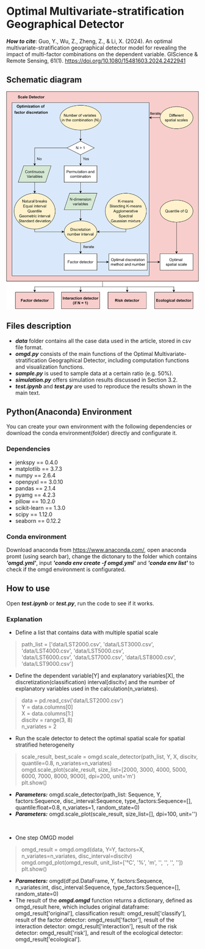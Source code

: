 # Optimal Multivariate-stratification Geographical Detector
***How to cite***: Guo, Y., Wu, Z., Zheng, Z., & Li, X. (2024). An optimal multivariate-stratification geographical detector model for revealing the impact of multi-factor combinations on the dependent variable. GIScience & Remote Sensing, 61(1). https://doi.org/10.1080/15481603.2024.2422941

## Schematic diagram
![image](https://github.com/gisgyf/OMGD/blob/main/img/schematic%20diagram.png)

## Files description
- ***data*** folder contains all the case data used in the article, stored in csv file format.<br>
- ***omgd.py*** consists of the main functions of the Optimal Multivariate-stratification Geographical Detector, including computation functions and visualization functions.<br>
- ***sample.py*** is used to sample data at a certain ratio (e.g. 50%).<br>
- ***simulation.py*** offers simulation results discussed in Section 3.2.<br>
- ***test.ipynb*** and ***test.py*** are used to reproduce the results shown in the main text.<br>

## Python(Anaconda) Environment
You can create your own environment with the following dependencies or download the conda environment(folder) directly and configurate it.
### Dependencies
- jenkspy == 0.4.0
- matplotlib == 3.7.3
- numpy == 2.6.4
- openpyxl == 3.0.10
- pandas == 2.1.4
- pyamg == 4.2.3
- pillow == 10.2.0
- scikit-learn == 1.3.0
- scipy == 1.12.0
- seaborn == 0.12.2
### Conda environment
Download anaconda from https://www.anaconda.com/, open anaconda promt (using search bar), change the dictonary to the folder which contains ***'omgd.yml'***, input ***'conda env create -f omgd.yml'*** and ***'conda env list'*** to check if the omgd environment is configurated.

## How to use
Open ***test.ipynb*** or ***test.py***, run the code to see if it works.
### Explanation
- Define a list that contains data with multiple spatial scale
> path_list = ['data/LST2000.csv', 'data/LST3000.csv', 'data/LST4000.csv', 'data/LST5000.csv',<br>
>              'data/LST6000.csv', 'data/LST7000.csv', 'data/LST8000.csv', 'data/LST9000.csv']<br>

- Define the dependent variable[Y] and explanatory variables[X], the discretization(classification) interval[discitv] and the number of explanatory variables used in the calculation(n_variates).
> data = pd.read_csv('data/LST2000.csv')<br>
> Y = data.columns[0]<br>
> X = data.columns[1:]<br>
> discitv = range(3, 8)<br>
> n_variates = 2<br>

- Run the scale detector to detect the optimal spatial scale for spatial stratified heterogeneity
> scale_result, best_scale = omgd.scale_detector(path_list, Y, X, discitv, quantile=0.8, n_variates=n_variates)<br>
> omgd.scale_plot(scale_result, size_list=[2000, 3000, 4000, 5000, 6000, 7000, 8000, 9000], dpi=200, unit='m')<br>
> plt.show()<br>
- ***Parameters:*** omgd.scale_detector(path_list: Sequence, Y, factors:Sequence, disc_interval:Sequence, type_factors:Sequence=[], quantile:float=0.8, n_variates=1, random_state=0)
- ***Parameters:*** omgd.scale_plot(scale_result, size_list=[], dpi=100, unit='')
<br>

- One step OMGD model
> omgd_result = omgd.omgd(data, Y=Y, factors=X, n_variates=n_variates, disc_interval=discitv)<br>
> omgd.omgd_plot(omgd_result, unit_list=['°C', '%', 'm', '', '', '', ''])<br>
> plt.show()<br>
- ***Parameters:*** omgd(df:pd.DataFrame, Y, factors:Sequence, n_variates:int, disc_interval:Sequence, type_factors:Sequence=[], random_state=0)
- The result of the ***omgd.omgd*** function returns a dictionary, defined as omgd_result here, which includes original dataframe: omgd_result['original'], classification result: omgd_result['classify'], result of the factor detector: omgd_result['factor'], result of the interaction detector: omgd_result['interaction'], result of the risk detector: omgd_result['risk'], and result of the ecological detector: omgd_result['ecological'].
<br>
